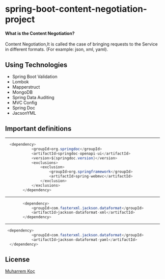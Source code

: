 # spring-boot-content-negotiation-project

#### What is the Content Negotiation?

Content Negotiation,It is called the case of bringing requests to the Service in different formats. (For example: json, xml, yaml).

## Using Technologies

- Spring Boot Validation
- Lombok
- Mapperstruct
- MongoDB
- Spring Data Auditing
- MVC Config
- Spring Doc
- JacsonYML

## Important definitions

---

``` java 
  <dependency>
            <groupId>org.springdoc</groupId>
            <artifactId>springdoc-openapi-ui</artifactId>
            <version>${springdoc.version}</version>
            <exclusions>
                <exclusion>
                    <groupId>org.springframework</groupId>
                    <artifactId>spring-webmvc</artifactId>
                </exclusion>
            </exclusions>
        </dependency>
  ```


---


``` java 
        <dependency>
            <groupId>com.fasterxml.jackson.dataformat</groupId>
            <artifactId>jackson-dataformat-xml</artifactId>
        </dependency>
 ```
 
 ---

       
``` java 
 <dependency>
            <groupId>com.fasterxml.jackson.dataformat</groupId>
            <artifactId>jackson-dataformat-yaml</artifactId>
  </dependency>
```
  

## License
[Muharrem Koç](https://github.com/muharremkoc)
